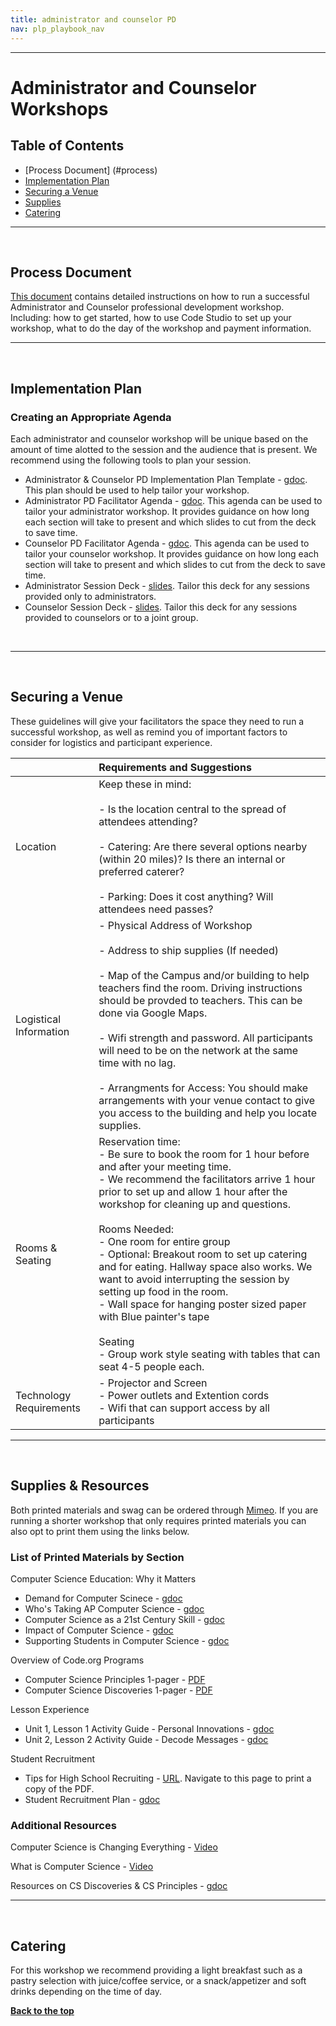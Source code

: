 ```yaml
---
title: administrator and counselor PD
nav: plp_playbook_nav
---
```

---
<a id="top"></a>

# Administrator and Counselor Workshops

## Table of Contents
- [Process Document] (#process)
- [Implementation Plan](#plan)
- [Securing a Venue](#venue)
- [Supplies](#supplies)
- [Catering](#catering)

________________
<a id="plan"></a>
<br/>

## Process Document
[This document](https://docs.google.com/document/d/1rO7h2K5Bv-ozD2AEopEdTFnPeEWykciiSsa-UKgabXY/edit#) contains detailed instructions on how to run a successful Administrator and Counselor professional development workshop. Including: how to get started, how to use Code Studio to set up your workshop, what to do the day of the workshop and payment information.
________________
<a id="plan"></a>
<br/>

## Implementation Plan

### Creating an Appropriate Agenda
Each administrator and counselor workshop will be unique based on the amount of time alotted to the session and the audience that is present. We recommend using the following tools to plan your session.

- Administrator & Counselor PD Implementation Plan Template - [gdoc](https://docs.google.com/document/d/19dnV7dIDPp6354ynLFWZJy8H2vXiricFB_8LzTKQIg0/edit). This plan should be used to help tailor your workshop.
- Administrator PD Facilitator Agenda - [gdoc](https://docs.google.com/document/d/1inppTkp8pwiT4uY0WyviZlZ8tLujZYGAr9jdc_y_bPE/edit). This agenda can be used to tailor your administrator workshop. It provides guidance on how long each section will take to present and which slides to cut from the deck to save time.
- Counselor PD Facilitator Agenda - [gdoc](https://docs.google.com/document/d/1KdgJ52_Q4vp16nZ35bxhFi4lJK6B7yfoOZzGjSD6o9o/edit). This agenda can be used to tailor your counselor workshop. It provides guidance on how long each section will take to present and which slides to cut from the deck to save time.
- Administrator Session Deck - [slides](https://docs.google.com/presentation/d/1cE20YawQ3cPhSkPZ56bFRc0-sLPkzCS8xVY3yFdt5Vk/edit#slide=id.g17e6aae602_0_5). Tailor this deck for any sessions provided only to administrators.
- Counselor Session Deck - [slides](https://docs.google.com/presentation/d/1fK-GZH8DQrINojky985bQDm6O0TxzV-WbrDWDVionVE/edit). Tailor this deck for any sessions provided to counselors or to a joint group.
<br/>


________________
<a id="venue"></a>
<br/>

## Securing a Venue 
These guidelines will give your facilitators the space they need to run a successful workshop, as well as remind you of important factors to consider for logistics and participant experience. <br/>

| |Requirements and Suggestions| 
|:-----|:-----------|
|Location|Keep these in mind:<br/><Br/> - Is the location central to the spread of attendees attending?<br/><Br/>- Catering: Are there several options nearby (within 20 miles)? Is there an internal or preferred caterer?<br/><br/> - Parking: Does it cost anything? Will attendees need passes? | 
|Logistical Information|- Physical Address of Workshop<br/><br/>- Address to ship supplies (If needed)<br/><Br/> - Map of the Campus and/or building to help teachers find the room. Driving instructions should be provded to teachers. This can be done via Google Maps.<br/><br/> - Wifi strength and password. All participants will need to be on the network at the same time with no lag.<br/><br/> - Arrangments for Access: You should make arrangements with your venue contact to give you access to the building and help you locate supplies.|  |
|Rooms & Seating| Reservation time: <br/>- Be sure to book the room for 1 hour before and after your meeting time.<Br/> - We recommend the facilitators arrive 1 hour prior to set up and allow 1 hour after the workshop for cleaning up and questions.<br/><br/>Rooms Needed:<br/>- One room for entire group<br/>- Optional: Breakout room to set up catering and for eating. Hallway space also works. We want to avoid interrupting the session by setting up food in the room.<br/>- Wall space for hanging poster sized paper with Blue painter's tape<br/><br/>Seating<br/>- Group work style seating with tables that can seat 4-5 people each.| 
|Technology <br/>Requirements| - Projector and Screen<br/> - Power outlets and Extention cords<br/> - Wifi that can support access by all participants<br/> |

________________
<a id="supplies"></a>
<br/>
## Supplies & Resources

Both printed materials and swag can be ordered through [Mimeo](marketplace.mimeo.com/codeorgworkshop). If you are running a shorter workshop that only requires printed materials you can also opt to print them using the links below.

### List of Printed Materials by Section

Computer Science Education: Why it Matters

- Demand for Computer Scinece - [gdoc](https://docs.google.com/document/d/1xd_wvNHVPxAkVL2krfc0hmZ-iEqCZriMRqzf89_YY18/edit)
- Who's Taking AP Computer Science - [gdoc](https://docs.google.com/document/d/1ZE-fwRtAJO56cYTJcmBh5G3huh6RBdAewgEhmvJA8Kc/edit)
- Computer Science as a 21st Century Skill - [gdoc](https://docs.google.com/document/d/1pYGjAB3zJaqlk7Wdg8i1gkBoByg6VuX1FoKmA2rFxEQ/edit)
- Impact of Computer Science - [gdoc](https://docs.google.com/document/d/1pZFipP4x2zS6y1IpNIYIO_z-CT-_nq7PCTdhW3F_aK8/edit)
- Supporting Students in Computer Science - [gdoc](https://docs.google.com/document/d/1sFxB5FzLleHaxJtPhYRqk0vhllAJ4DsHwy7diW18T9s/edit)

Overview of Code.org Programs

- Computer Science Principles 1-pager - [PDF](https://code.org/files/programs/CSP_1-pager_final.pdf)
- Computer Science Discoveries 1-pager - [PDF](https://code.org/files/programs/CSD_1-pager_final.pdf)

Lesson Experience

- Unit 1, Lesson 1 Activity Guide - Personal Innovations - [gdoc](https://docs.google.com/document/d/14UBbBCYtaWskax2UOcE-vMdSBUelte9qdKRhgQ6SeJU/edit)
- Unit 2, Lesson 2 Activity Guide - Decode Messages - [gdoc](https://docs.google.com/document/d/1x89s9Xo6lwMJPQjJqhzPaBg_huwTF9LmV2PrUrESYZQ/edit)

Student Recruitment

- Tips for High School Recruiting - [URL](http://csteachingtips.org/tips-for-recruitment-in-HS). Navigate to this page to print a copy of the PDF.
- Student Recruitment Plan - [gdoc](https://docs.google.com/document/d/1aOb_Gr703ag2OF3wiSTBmO_TCz2z8voC0dRzYdPuOYY/edit)

### Additional Resources

Computer Science is Changing Everything - [Video](https://www.youtube.com/watch?v=1x54GqfL3UY )

What is Computer Science - [Video](https://www.youtube.com/watch?v=-xFJM3QQ3TE)

Resources on CS Discoveries & CS Principles - [gdoc](https://docs.google.com/document/d/1n6ftQ2jCCqZHFik59wgSsTDGONRObtSTHl3GJE1G2Yo/edit)

________________
<a id="catering"></a>
<br/>
## Catering

For this workshop we recommend providing a light breakfast such as a pastry selection with juice/coffee service, or a snack/appetizer and soft drinks depending on the time of day. 




[**Back to the top**](#top)
<br/>

